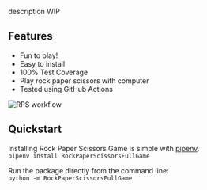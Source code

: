 description WIP

## Features
- Fun to play!
- Easy to install
- 100% Test Coverage
- Play rock paper scissors with computer
- Tested using GitHub Actions

![RPS workflow](https://github.com/software-students-fall2022/python-package-exercise-project-3-team-6/actions/workflows/tests.yml/badge.svg)

## Quickstart
Installing Rock Paper Scissors Game is simple with [pipenv](https://pypi.org/project/pipenv/). <br>
```pipenv install RockPaperScissorsFullGame```

Run the package directly from the command line: <br>
```python -m RockPaperScissorsFullGame```
